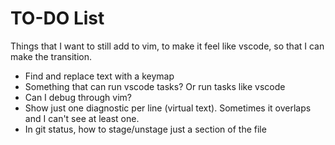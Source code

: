 # TO-DO List

Things that I want to still add to vim, to make it feel like vscode, so that I can make the transition.

- Find and replace text with a keymap
- Something that can run vscode tasks? Or run tasks like vscode
- Can I debug through vim?
- Show just one diagnostic per line (virtual text). Sometimes it overlaps and I can't see at least one. 
- In git status, how to stage/unstage just a section of the file
